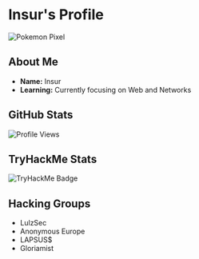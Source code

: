 # Insur's Profile

![Pokemon Pixel](https://media.discordapp.net/attachments/813341662545313832/813343404507267092/pokemon_pixel.gif)

## About Me

- **Name:** Insur
- **Learning:** Currently focusing on Web and Networks

## GitHub Stats

![Profile Views](https://komarev.com/ghpvc/?username=InsurWeb&color=grey) <br>

## TryHackMe Stats
![TryHackMe Badge](https://tryhackme-badges.s3.amazonaws.com/KaguyaWeb.png)

## Hacking Groups

- LulzSec
- Anonymous Europe
- LAPSUS$
- Gloriamist
